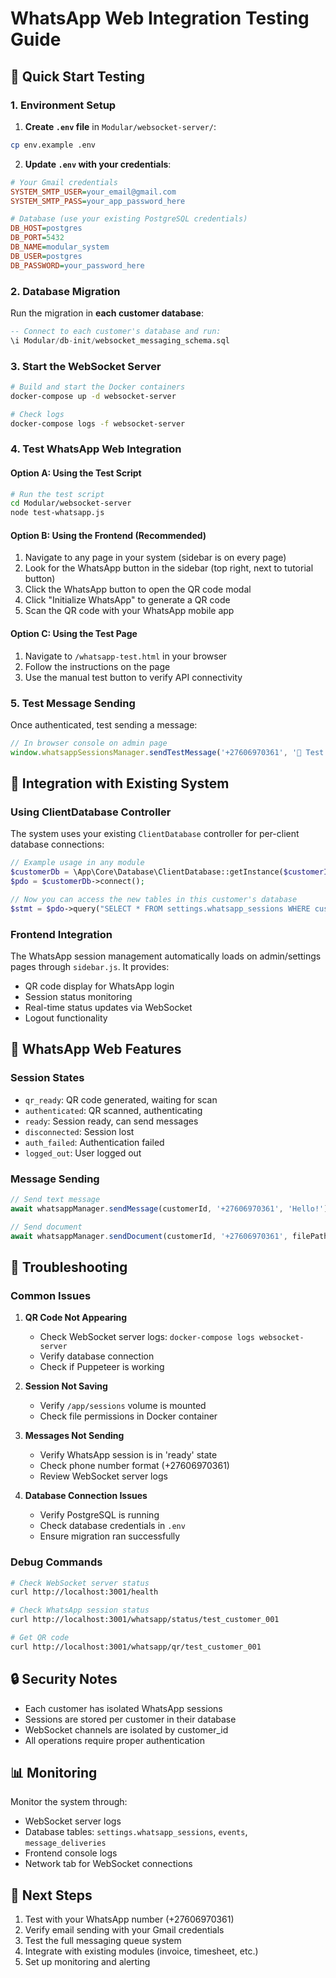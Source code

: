 # WhatsApp Web Integration Testing Guide

## 🚀 Quick Start Testing

### 1. Environment Setup

1. **Create `.env` file** in `Modular/websocket-server/`:
```bash
cp env.example .env
```

2. **Update `.env` with your credentials**:
```ini
# Your Gmail credentials
SYSTEM_SMTP_USER=your_email@gmail.com
SYSTEM_SMTP_PASS=your_app_password_here

# Database (use your existing PostgreSQL credentials)
DB_HOST=postgres
DB_PORT=5432
DB_NAME=modular_system
DB_USER=postgres
DB_PASSWORD=your_password_here
```

### 2. Database Migration

Run the migration in **each customer database**:
```sql
-- Connect to each customer's database and run:
\i Modular/db-init/websocket_messaging_schema.sql
```

### 3. Start the WebSocket Server

```bash
# Build and start the Docker containers
docker-compose up -d websocket-server

# Check logs
docker-compose logs -f websocket-server
```

### 4. Test WhatsApp Web Integration

#### Option A: Using the Test Script
```bash
# Run the test script
cd Modular/websocket-server
node test-whatsapp.js
```

#### Option B: Using the Frontend (Recommended)
1. Navigate to any page in your system (sidebar is on every page)
2. Look for the WhatsApp button in the sidebar (top right, next to tutorial button)
3. Click the WhatsApp button to open the QR code modal
4. Click "Initialize WhatsApp" to generate a QR code
5. Scan the QR code with your WhatsApp mobile app

#### Option C: Using the Test Page
1. Navigate to `/whatsapp-test.html` in your browser
2. Follow the instructions on the page
3. Use the manual test button to verify API connectivity

### 5. Test Message Sending

Once authenticated, test sending a message:
```javascript
// In browser console on admin page
window.whatsappSessionsManager.sendTestMessage('+27606970361', '🧪 Test message!');
```

## 🔧 Integration with Existing System

### Using ClientDatabase Controller

The system uses your existing `ClientDatabase` controller for per-client database connections:

```php
// Example usage in any module
$customerDb = \App\Core\Database\ClientDatabase::getInstance($customerId);
$pdo = $customerDb->connect();

// Now you can access the new tables in this customer's database
$stmt = $pdo->query("SELECT * FROM settings.whatsapp_sessions WHERE customer_id = '$customerId'");
```

### Frontend Integration

The WhatsApp session management automatically loads on admin/settings pages through `sidebar.js`. It provides:

- QR code display for WhatsApp login
- Session status monitoring
- Real-time status updates via WebSocket
- Logout functionality

## 📱 WhatsApp Web Features

### Session States
- `qr_ready`: QR code generated, waiting for scan
- `authenticated`: QR scanned, authenticating
- `ready`: Session ready, can send messages
- `disconnected`: Session lost
- `auth_failed`: Authentication failed
- `logged_out`: User logged out

### Message Sending
```javascript
// Send text message
await whatsappManager.sendMessage(customerId, '+27606970361', 'Hello!');

// Send document
await whatsappManager.sendDocument(customerId, '+27606970361', filePath, 'document.pdf');
```

## 🐛 Troubleshooting

### Common Issues

1. **QR Code Not Appearing**
   - Check WebSocket server logs: `docker-compose logs websocket-server`
   - Verify database connection
   - Check if Puppeteer is working

2. **Session Not Saving**
   - Verify `/app/sessions` volume is mounted
   - Check file permissions in Docker container

3. **Messages Not Sending**
   - Verify WhatsApp session is in 'ready' state
   - Check phone number format (+27606970361)
   - Review WebSocket server logs

4. **Database Connection Issues**
   - Verify PostgreSQL is running
   - Check database credentials in `.env`
   - Ensure migration ran successfully

### Debug Commands

```bash
# Check WebSocket server status
curl http://localhost:3001/health

# Check WhatsApp session status
curl http://localhost:3001/whatsapp/status/test_customer_001

# Get QR code
curl http://localhost:3001/whatsapp/qr/test_customer_001
```

## 🔒 Security Notes

- Each customer has isolated WhatsApp sessions
- Sessions are stored per customer in their database
- WebSocket channels are isolated by customer_id
- All operations require proper authentication

## 📊 Monitoring

Monitor the system through:
- WebSocket server logs
- Database tables: `settings.whatsapp_sessions`, `events`, `message_deliveries`
- Frontend console logs
- Network tab for WebSocket connections

## 🎯 Next Steps

1. Test with your WhatsApp number (+27606970361)
2. Verify email sending with your Gmail credentials
3. Test the full messaging queue system
4. Integrate with existing modules (invoice, timesheet, etc.)
5. Set up monitoring and alerting 